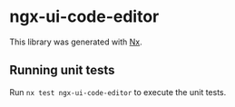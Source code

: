 # ngx-ui-code-editor

This library was generated with [Nx](https://nx.dev).

## Running unit tests

Run `nx test ngx-ui-code-editor` to execute the unit tests.
